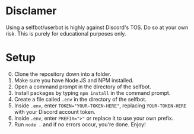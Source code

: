 # Disclamer

Using a selfbot/userbot is highly against Discord's TOS. Do so at your own risk. This is purely for educational purposes only.

# Setup

0. Clone the repository down into a folder.
1. Make sure you have Node.JS and NPM installed.
2. Open a command prompt in the directory of the selfbot.
3. Install packages by typing ```npm install``` in the command prompt.
4. Create a file called ```.env``` in the directory of the selfbot.
5. Inside ```.env```, enter ```TOKEN="YOUR-TOKEN-HERE"```, replacing ```YOUR-TOKEN-HERE``` with your Discord account token.
6. Inside ```.env```, enter ```PREFIX=">"``` or replace it to use your own prefix.
7. Run ```node .``` and if no errors occur, you're done. Enjoy!
